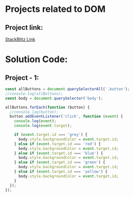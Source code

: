 # Projects related to DOM

## Project link:
[StackBlitz Link](https://stackblitz.com/edit/stackblitz-starters-ph2tdr?description=HTML/CSS/JS%20Starter&file=1-ColorSwitcher%2Findex.html,1-ColorSwitcher%2Fstyle.css,1-ColorSwitcher%2Fscript.js&terminalHeight=10&title=Static%20Starter)

# Solution Code:
## Project - 1:
```javascript
const allButtons = document.querySelectorAll('.button');
//console.log(allButtons);
const body = document.querySelector('body');

allButtons.forEach(function (button) {
  //console.log(button);
  button.addEventListener('click', function (event) {
    console.log(event);
    console.log(event.target);

    if (event.target.id === 'grey') {
      body.style.backgroundColor = event.target.id;
    } else if (event.target.id === 'red') {
      body.style.backgroundColor = event.target.id;
    } else if (event.target.id === 'blue') {
      body.style.backgroundColor = event.target.id;
    } else if (event.target.id === 'green') {
      body.style.backgroundColor = event.target.id;
    } else if (event.target.id === 'yellow') {
      body.style.backgroundColor = event.target.id;
    }
  });
});

```